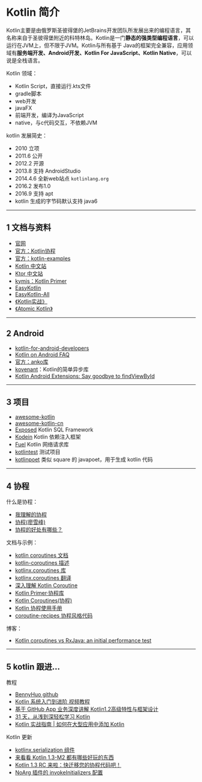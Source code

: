 # Kotlin 简介

Kotlin主要是由俄罗斯圣彼得堡的JetBrains开发团队所发展出来的编程语言，其名称来自于圣彼得堡附近的科特林岛。Kotlin是一门**静态的强类型编程语言**，可以运行在JVM上，但不限于JVM。Kotlin与所有基于 Java的框架完全兼容，应用领域有**服务端开发、Android开发、Kotlin For JavaScript、Kotlin Native**，可以说是全栈语言。

Kotlin 领域：

- Kotlin Script，直接运行.kts文件
- gradle脚本
- web开发
- javaFX
- 前端开发，编译为JavaScript
- native，与c代码交互，不依赖JVM


kotlin 发展简史：

- 2010 立项
- 2011.6 公开
- 2012.2 开源
- 2013.8 支持 AndroidStudio
- 2014.4.6 全新web站点 `kotlinlang.org`
- 2016.2 发布1.0
- 2016.9 支持 apt
- kotlin 生成的字节码默认支持 java6


---
## 1 文档与资料

- [官网](https://kotlinlang.org/)
- [官方：Kotlin协程](https://github.com/Kotlin/kotlinx.coroutines)
- [官方：kotlin-examples](https://github.com/JetBrains/kotlin-examples)
- [Kotlin 中文站](https://www.kotlincn.net/)
- [Ktor 中文站](https://ktor.kotlincn.net/)
- [kymjs：Kotlin Primer](https://kymjs.com/code/2017/02/03/01/)
- [EasyKotlin](https://github.com/JackChan1999/EasyKotlin)
- [EasyKotlin-All](https://github.com/EasyKotlin)
- [《Kotlin实战》](https://panxl6.gitbooks.io/kotlin-in-action-in-chinese/content/introduction.html)
- [《Atomic Kotlin》]((https://github.com/BruceEckel/AtomicKotlinExamples))

---
## 2 Android

- [kotlin-for-android-developers](https://wangjiegulu.gitbooks.io/kotlin-for-android-developers-zh/guan_yu_ben_shu.html)
- [Kotlin on Android FAQ](https://developer.android.com/kotlin/faq.html)
- [官方：anko库](https://github.com/Kotlin/anko)
- [kovenant](http://kovenant.komponents.nl/)：Kotlin的简单异步库
- [Kotlin Android Extensions: Say goodbye to findViewById](https://antonioleiva.com/kotlin-android-extensions/)

---
## 3 项目

- [awesome-kotlin](https://github.com/KotlinBy/awesome-kotlin)
- [awesome-kotlin-cn](https://github.com/kymjs/awesome-kotlin-cn)
- [Exposed](https://github.com/JetBrains/Exposed) Kotlin SQL Framework
- [Kodein](https://github.com/SalomonBrys/Kodein/) Kotlin 依赖注入框架
- [Fuel](https://github.com/kittinunf/Fuel) Kotlin 网络请求库
- [kotlintest](https://github.com/kotlintest/kotlintest) 测试项目
- [kotlinpoet](https://github.com/square/kotlinpoet) 类似 square 的 javapoet，用于生成 kotlin 代码

---
## 4 协程

什么是协程：

- [我理解的协程](https://www.zybuluo.com/kuailezhishang/note/128823)
- [协程(廖雪峰)](http://www.liaoxuefeng.com/wiki/001374738125095c955c1e6d8bb493182103fac9270762a000/0013868328689835ecd883d910145dfa8227b539725e5ed000)
- [协程的好处有哪些？](https://www.zhihu.com/question/20511233/answer/24260355)

文档与示例：

- [kotlin coroutines 文档](https://www.kotlincn.net/docs/reference/coroutines.html)
- [kotlin-coroutines 描述](https://github.com/Kotlin/kotlin-coroutines)
- [kotlinx.coroutines 库](https://github.com/Kotlin/kotlinx.coroutines)
- [kotlinx.coroutines 翻译](https://saplf.gitbooks.io/kotlinx-coroutines/content/)
- [深入理解 Kotlin Coroutine](https://blog.kotliner.cn/tags/Coroutine/)
- [Kotlin Primer·协程库](https://www.kymjs.com/code/2017/11/24/01/)
- [Kotlin Coroutines(协程)](https://blog.dreamtobe.cn/kotlin-coroutines/)
- [Kotlin 协程使用手册](https://juejin.im/post/5a90e3836fb9a063592bebe2)
- [coroutine-recipes 协程风格代码](https://github.com/dmytrodanylyk/coroutine-recipes)

博客：

- [Kotlin coroutines vs RxJava: an initial performance test](https://proandroiddev.com/kotlin-coroutines-vs-rxjava-an-initial-performance-test-68160cfc6723)

---
## 5 kotlin 跟进...

教程

- [BennyHuo github](https://github.com/enbandari)
- [Kotlin 系统入门到进阶 视频教程](http://coding.imooc.com/class/108.html)
- [基于 GitHub App 业务深度讲解 Kotlin1.2高级特性与框架设计](https://coding.imooc.com/class/232.html)
- [31 天，从浅到深轻松学习 Kotlin](https://mp.weixin.qq.com/s?__biz=MzAwODY4OTk2Mg==&mid=2652046391&idx=1&sn=46efa48076a4533f355af6351b76c012&chksm=808ca472b7fb2d64afc89edf6beba1540e5a6ff49ad6346bd5d72b3957fa5f9323e07b8aab03&mpshare=1&scene=1&srcid=0615eHvcY8XijqYM5CH09baV#rd)
- [Kotlin 实战指南 | 如何在大型应用中添加 Kotlin](https://mp.weixin.qq.com/s?__biz=MzAwODY4OTk2Mg==&mid=2652047413&idx=1&sn=d8b248868406fc641b8a11ccc16807a5&scene=21#wechat_redirect)

Kotlin 更新

- [kotlinx.serialization 组件](https://discuss.kotliner.cn/t/topic/226)
- [来看看 Kotlin 1.3-M2 都有哪些好玩的东西](https://mp.weixin.qq.com/s?__biz=MzIzMTYzOTYzNA==&mid=2247484229&idx=1&sn=39328734a73ce7033f017fdc9b0dd3a8&chksm=e8a05c78dfd7d56ebdbdce91ba8291f3678de02e522dc6f47118e01cce5335e0593c68441cf0&mpshare=1&scene=1&srcid=0917x8zBcvTHH1gFHLsD6HEI#rd)
- [Kotlin 1.3 RC 来啦：快迁移您的协程代码吧！](https://mp.weixin.qq.com/s/tYkPr6dKJA0HEAlSZ0CLkg)
- [NoArg 插件的 invokeInitializers 配置](https://mp.weixin.qq.com/s/0mEpsYfOrZDUdIoeKkL1xg)
